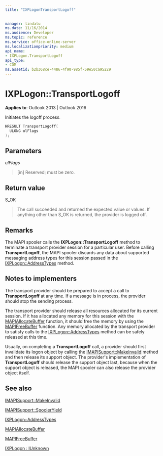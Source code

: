 ```yaml
---
title: "IXPLogonTransportLogoff"
 
 
manager: lindalu
ms.date: 11/16/2014
ms.audience: Developer
ms.topic: reference
ms.service: office-online-server
ms.localizationpriority: medium
api_name:
- IXPLogon.TransportLogoff
api_type:
- COM
ms.assetid: b2b368ce-4486-4f90-985f-59e50ca95229
---
```


# IXPLogon::TransportLogoff

  
  
**Applies to**: Outlook 2013 | Outlook 2016 
  
Initiates the logoff process. 
  
```cpp
HRESULT TransportLogoff(
  ULONG ulFlags
);
```

## Parameters

 _ulFlags_
  
> [in] Reserved; must be zero.
    
## Return value

S_OK 
  
> The call succeeded and returned the expected value or values. If anything other than S_OK is returned, the provider is logged off.
    
## Remarks

The MAPI spooler calls the **IXPLogon::TransportLogoff** method to terminate a transport provider session for a particular user. Before calling **TransportLogoff**, the MAPI spooler discards any data about supported messaging address types for this session passed in the [IXPLogon::AddressTypes](ixplogon-addresstypes.md) method. 
  
## Notes to implementers

The transport provider should be prepared to accept a call to **TransportLogoff** at any time. If a message is in process, the provider should stop the sending process. 
  
The transport provider should release all resources allocated for its current session. If it has allocated any memory for this session with the [MAPIAllocateBuffer](mapiallocatebuffer.md) function, it should free the memory by using the [MAPIFreeBuffer](mapifreebuffer.md) function. Any memory allocated by the transport provider to satisfy calls to the [IXPLogon::AddressTypes](ixplogon-addresstypes.md) method can be safely released at this time. 
  
Usually, on completing a **TransportLogoff** call, a provider should first invalidate its logon object by calling the [IMAPISupport::MakeInvalid](imapisupport-makeinvalid.md) method and then release its support object. The provider's implementation of **TransportLogoff** should release the support object last, because when the support object is released, the MAPI spooler can also release the provider object itself. 
  
## See also



[IMAPISupport::MakeInvalid](imapisupport-makeinvalid.md)
  
[IMAPISupport::SpoolerYield](imapisupport-spooleryield.md)
  
[IXPLogon::AddressTypes](ixplogon-addresstypes.md)
  
[MAPIAllocateBuffer](mapiallocatebuffer.md)
  
[MAPIFreeBuffer](mapifreebuffer.md)
  
[IXPLogon : IUnknown](ixplogoniunknown.md)

